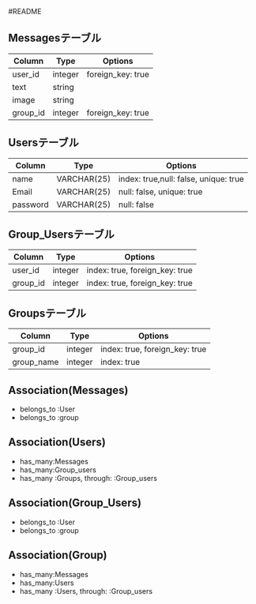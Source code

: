 #README
## Messagesテーブル
|Column|Type|Options|
|------|----|-------|
|user_id|integer|foreign_key: true|
|text|string||
|image|string||
|group_id|integer|foreign_key: true|


## Usersテーブル
|Column|Type|Options|
|------|----|-------|
|name|VARCHAR(25)|index: true,null: false, unique: true|
|Email|VARCHAR(25)|null: false, unique: true|
|password|VARCHAR(25)|null: false|


## Group_Usersテーブル
|Column|Type|Options|
|------|----|-------|
|user_id|integer|index: true, foreign_key: true|
|group_id|integer|index: true, foreign_key: true|


## Groupsテーブル
|Column|Type|Options|
|------|----|-------|
|group_id|integer|index: true, foreign_key: true|
|group_name|integer|index: true|



## Association(Messages)
- belongs_to :User
- belongs_to :group

## Association(Users)
- has_many:Messages
- has_many:Group_users
- has_many :Groups, through: :Group_users

## Association(Group_Users)
- belongs_to :User
- belongs_to :group

## Association(Group)
- has_many:Messages
- has_many:Users
- has_many :Users, through: :Group_users

